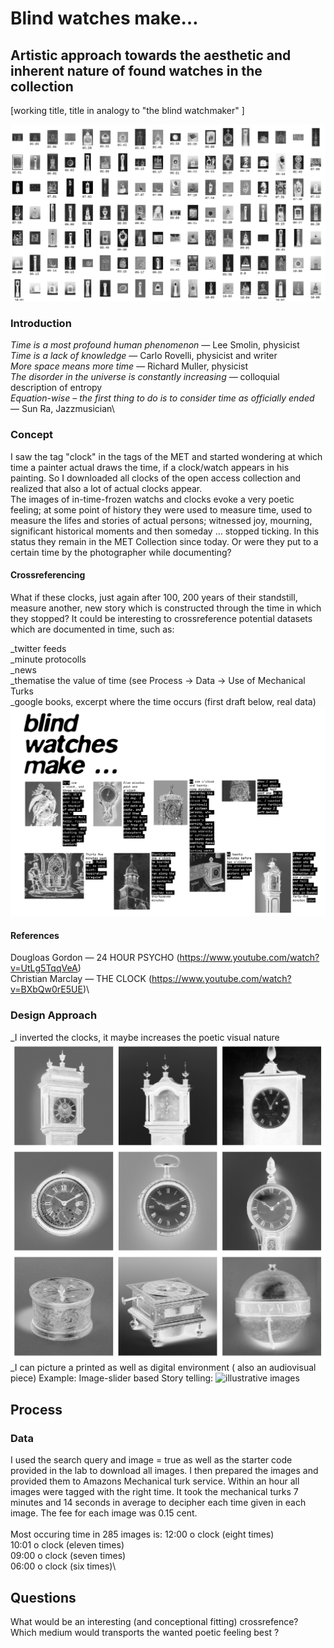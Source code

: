 # Blind watches make…		
 ## Artistic approach towards the aesthetic and inherent nature of found watches in the collection	
 [working title, title in analogy to "the blind watchmaker" ]

  ![illustrative images](./01_illustrative_image_a.png)		

### Introduction		
*Time is a most profound human phenomenon* — Lee Smolin, physicist\
*Time is a lack of knowledge* — Carlo Rovelli, physicist and writer\
*More space means more time* — Richard Muller, physicist\
*The disorder in the universe is constantly increasing* — colloquial description of entropy\
*Equation-wise – the first thing to do is to consider time as officially ended* — Sun Ra, Jazzmusician\

### Concept		
 I saw the tag "clock" in the tags of the MET and started wondering at which time a painter actual draws the time, if a clock/watch appears in his 
 painting. So I downloaded all clocks of the open access collection and realized that  also a lot of actual clocks appear.\
 The images of in-time-frozen watchs and clocks evoke a very poetic feeling; at some point of history they were used to measure time, 
 used to measure the lifes and stories of actual persons; witnessed joy, mourning, significant historical moments and then someday … stopped ticking.
 In this status they remain in the MET Collection since today. Or were they put to a certain time by the photographer while documenting? 

#### Crossreferencing
What if these clocks, just again after 100, 200 years of their standstill, measure another, new story which is constructed through the time in which they stopped? 
It could be interesting to crossreference potential datasets which are documented in time, such as:

_twitter feeds\
_minute protocolls\
_news\
_thematise the value of time (see Process -> Data -> Use of Mechanical Turks\
_google books, excerpt where the time occurs (first draft below, real data)\
  ![illustrative images](./02_story.png)		


#### References
Dougloas Gordon — 24 HOUR PSYCHO (https://www.youtube.com/watch?v=UtLg5TqqVeA)\
Christian Marclay — THE CLOCK (https://www.youtube.com/watch?v=BXbQw0rE5UE)\

### Design Approach		
_I inverted the clocks, it maybe increases the poetic visual nature
![illustrative images](./03_inverted.png)
_I can picture a printed as well as digital environment ( also an audiovisual piece)
Example: Image-slider based Story telling:
![illustrative images](./slider.png)

## Process		

### Data		
I used the search query and image = true as well as the starter code provided in the lab to download all images.
I then prepared the images and provided them to Amazons Mechanical turk service. Within an hour all images were tagged with the right time.
It took the mechanical turks 7 minutes and 14 seconds in average to decipher each time given in each image. The fee for each image was 0.15 cent.\
\
Most occuring time in 285 images is:
12:00 o clock (eight times)\
10:01 o clock (eleven times)\
09:00 o clock (seven times)\
06:00 o clock (six times)\

## Questions		
What would be an interesting (and conceptional fitting) crossrefence?
Which medium would transports the wanted poetic feeling best ?

